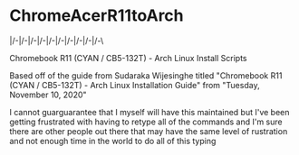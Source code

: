 # ChromeAcerR11toArch
|/-\|/-\|/-\|/-\|/-\|/-\|/-\|/-\|/-\|/-\

Chromebook R11 (CYAN / CB5-132T) - Arch
Linux Install Scripts

Based off of the guide from Sudaraka
Wijesinghe titled "Chromebook R11
(CYAN / CB5-132T) - Arch Linux
Installation Guide" from "Tuesday,
November 10, 2020"

I cannot guarguarantee that I myself
will have this maintained but I've been
getting frustrated with having to
retype all of the commands and I'm sure
there are other people out there that
may have the same level of rustration
and not enough time in the world to do
all of this typing

